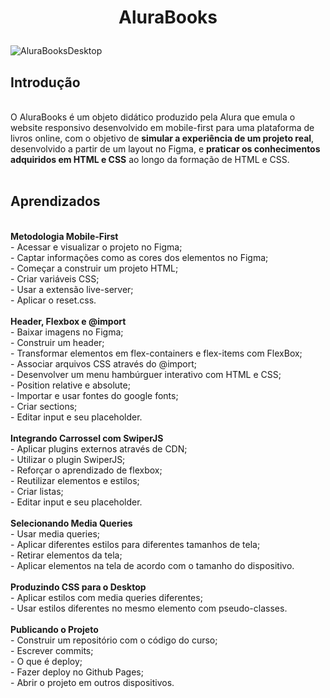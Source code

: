 <h1 align="center">
  <p align="center">AluraBooks</p>
 </h1>
 
![AluraBooksDesktop](https://user-images.githubusercontent.com/95223411/199308877-c6aa2c1a-0b19-4a24-b342-f04142907d6a.png)


## Introdução
<br />
O AluraBooks é um objeto didático produzido pela Alura que emula o website responsivo desenvolvido em mobile-first para uma plataforma de livros online, com o objetivo de <b>simular a experiência de um projeto real</b>, desenvolvido a partir de um layout no Figma, e <b>praticar os conhecimentos adquiridos em HTML e CSS</b> ao longo da formação de HTML e CSS.
<br />
<br />

## Aprendizados
<br />
  <strong>Metodologia Mobile-First</strong><br />
  - Acessar e visualizar o projeto no Figma; <br />
  - Captar informações como as cores dos elementos no Figma;<br />
  - Começar a construir um projeto HTML;<br />
  - Criar variáveis CSS;<br />
  - Usar a extensão live-server;<br />
  - Aplicar o reset.css. <br />
<br />
  <strong>Header, Flexbox e @import</strong><br />
  - Baixar imagens no Figma; <br />
  - Construir um header; <br />
  - Transformar elementos em flex-containers e flex-items com FlexBox; <br />
  - Associar arquivos CSS através do @import; <br />
  - Desenvolver um menu hambúrguer interativo com HTML e CSS; <br />
  - Position relative e absolute; <br />
  - Importar e usar fontes do google fonts; <br />
  - Criar sections; <br />
  - Editar input e seu placeholder. <br />
<br />
  <strong>Integrando Carrossel com SwiperJS</strong><br />
  - Aplicar plugins externos através de CDN; <br />
  - Utilizar o plugin SwiperJS; <br />
  - Reforçar o aprendizado de flexbox; <br />
  - Reutilizar elementos e estilos; <br />
  - Criar listas; <br />
  - Editar input e seu placeholder. <br />
<br />
 <strong>Selecionando Media Queries</strong><br />
  - Usar media queries; <br />
  - Aplicar diferentes estilos para diferentes tamanhos de tela; <br />
  - Retirar elementos da tela; <br />
  - Aplicar elementos na tela de acordo com o tamanho do dispositivo. <br />
<br />
 <strong>Produzindo CSS para o Desktop</strong><br />
  - Aplicar estilos com media queries diferentes; <br />
  - Usar estilos diferentes no mesmo elemento com pseudo-classes. <br />
<br />
 <strong>Publicando o Projeto</strong><br />
  - Construir um repositório com o código do curso; <br />
  - Escrever commits; <br />
  - O que é deploy; <br />
  - Fazer deploy no Github Pages; <br />
  - Abrir o projeto em outros dispositivos. <br />
